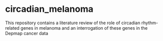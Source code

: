 # circadian_melanoma
This repository contains a literature review of the role of circadian rhythm-related genes in melanoma and an interrogation of these genes in the Depmap cancer data
